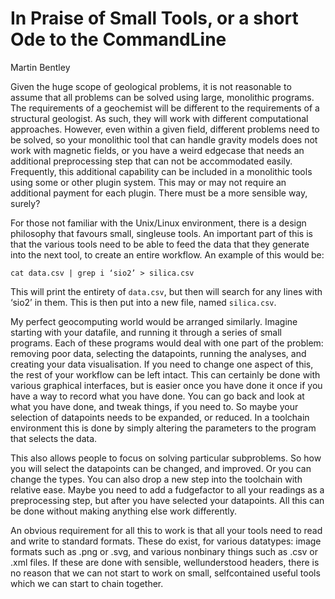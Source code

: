 # In Praise of Small Tools, or a short Ode to the Command­Line 

Martin Bentley
 
Given the huge scope of geological problems, it is not reasonable to assume that all 
problems can be solved using large, monolithic programs. The requirements of a geochemist 
will be different to the requirements of a structural geologist. As such, they will work with 
different computational approaches. However, even within a given field, different problems 
need to be solved, so your monolithic tool that can handle gravity models does not work with 
magnetic fields, or you have a weird edge­case that needs an additional pre­processing step 
that can not be accommodated easily. Frequently, this additional capability can be included 
in a monolithic tools using some or other plugin system. This may or may not require an 
additional payment for each plugin. There must be a more sensible way, surely? 
 
For those not familiar with the Unix/Linux environment, there is a design philosophy that 
favours small, single­use tools. An important part of this is that the various tools need to be 
able to feed the data that they generate into the next tool, to create an entire workflow. An 
example of this would be: 

    cat data.csv | grep ­i ‘sio2’ > silica.csv
 
This will print the entirety of `data.csv`, but then will search for any lines with ‘sio2’ in them. 
This is then put into a new file, named `silica.csv`. 
 
My perfect geocomputing world would be arranged similarly. Imagine starting with your 
datafile, and running it through a series of small programs. Each of these programs would 
deal with one part of the problem: removing poor data, selecting the datapoints, running the 
analyses, and creating your data visualisation. If you need to change one aspect of this, the 
rest of your workflow can be left intact. This can certainly be done with various graphical 
interfaces, but is easier once you have done it once if you have a way to record what you 
have done. You can go back and look at what you have done, and tweak things, if you need 
to. So maybe your selection of datapoints needs to be expanded, or reduced. In a toolchain 
environment this is done by simply altering the parameters to the program that selects the 
data. 
 
This also allows people to focus on solving particular sub­problems. So how you will select 
the datapoints can be changed, and improved. Or you can change the types. You can 
also drop a new step into the toolchain with relative ease. Maybe you need to add a 
fudge­factor to all your readings as a pre­processing step, but after you have selected your 
datapoints. All this can be done without making anything else work differently. 
 
An obvious requirement for all this to work is that all your tools need to read and write to 
standard formats. These do exist, for various data­types: image formats such as .png or 
.svg, and various non­binary things such as .csv or .xml files. If these are done with sensible, 
well­understood headers, there is no reason that we can not start to work on small, 
self­contained useful tools which we can start to chain together. 
